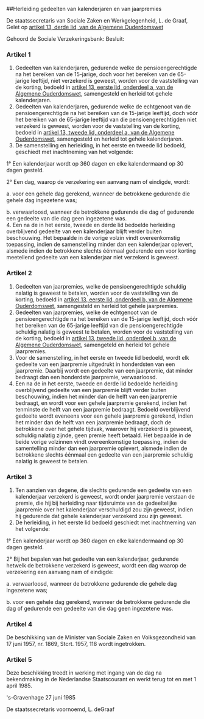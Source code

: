 <meta http-equiv='Content-Type' content='text/html; charset=utf-8' />

##Herleiding gedeelten van kalenderjaren en van jaarpremies

De staatssecretaris van Sociale Zaken en Werkgelegenheid, L. de Graaf,  
Gelet op [artikel 13, derde lid, van de Algemene Ouderdomswet](../../../../../../../../../wet/algemene/ouderdomswet/BWBR0002221/README.md)

Gehoord de Sociale Verzekeringsbank:
Besluit:    

### Artikel  1  

1.  Gedeelten van kalenderjaren, gedurende welke de pensioengerechtigde na het bereiken van de 15-jarige, doch voor het bereiken van de 65-jarige leeftijd, niet verzekerd is geweest, worden voor de vaststelling van de korting, bedoeld in [artikel 13, eerste lid, onderdeel a, van de Algemene Ouderdomswet](../../../../../../../../../wet/algemene/ouderdomswet/BWBR0002221/README.md), samengesteld en herleid tot gehele kalenderjaren.   
2.  Gedeelten van kalenderjaren, gedurende welke de echtgenoot van de pensioengerechtigde na het bereiken van de 15-jarige leeftijd, doch vóór het bereiken van de 65-jarige leeftijd van die pensioengerechtigden niet verzekerd is geweest, worden voor de vaststelling van de korting, bedoeld in [artikel 13, tweede lid, onderdeel a, van de Algemene Ouderdomswet](../../../../../../../../../wet/algemene/ouderdomswet/BWBR0002221/README.md), samengesteld en herleid tot gehele kalenderjaren.   
3.  De samenstelling en herleiding, in het eerste en tweede lid bedoeld, geschiedt met inachtneming van het volgende: 

1° Een kalenderjaar wordt op 360 dagen en elke kalendermaand op 30 dagen gesteld.  

2° Een dag, waarop de verzekering een aanvang nam of eindigde, wordt: 

a. voor een gehele dag gerekend, wanneer de betrokkene gedurende die gehele dag ingezetene was;  

b. verwaarloosd, wanneer de betrokkene gedurende die dag of gedurende een gedeelte van die dag geen ingezetene was.       
4.  Een na de in het eerste, tweede en derde lid bedoelde herleiding overblijvend gedeelte van een kalenderjaar blijft verder buiten beschouwing. Het bepaalde in de vorige volzin vindt overeenkomstig toepassing, indien de samenstelling minder dan een kalenderjaar oplevert, alsmede indien de betrokkene slechts éénmaal gedurende een voor korting meetellend gedeelte van een kalenderjaar niet verzekerd is geweest.   

### Artikel  2  

1.  Gedeelten van jaarpremies, welke de pensioengerechtigde schuldig nalatig is geweest te betalen, worden voor de vaststelling van de korting, bedoeld in [artikel 13, eerste lid, onderdeel b, van de Algemene Ouderdomswet](../../../../../../../../../wet/algemene/ouderdomswet/BWBR0002221/README.md), samengesteld en herleid tot gehele jaarpremies.   
2.  Gedeelten van jaarpremies, welke de echtgenoot van de pensioengerechtigde na het bereiken van de 15-jarige leeftijd, doch vóór het bereiken van de 65-jarige leeftijd van die pensioengerechtigde schuldig nalatig is geweest te betalen, worden voor de vaststelling van de korting, bedoeld in [artikel 13, tweede lid, onderdeel b, van de Algemene Ouderdomswet](../../../../../../../../../wet/algemene/ouderdomswet/BWBR0002221/README.md), samengeteld en herleid tot gehele jaarpremies.   
3.  Voor de samenstelling, in het eerste en tweede lid bedoeld, wordt elk gedeelte van een jaarpremie uitgedrukt in honderdsten van een jaarpremie. Daarbij wordt een gedeelte van een jaarpremie, dat minder bedraagt dan een honderdste jaarpremie, verwaarloosd.   
4.  Een na de in het eerste, tweede en derde lid bedoelde herleiding overblijvend gedeelte van een jaarpremie blijft verder buiten beschouwing, indien het minder dan de helft van een jaarpremie bedraagt, en wordt voor een gehele jaarpremie gerekend, indien het tenminste de helft van een jaarpremie bedraagt. Bedoeld overblijvend gedeelte wordt eveneens voor een gehele jaarpremie gerekend, indien het minder dan de helft van een jaarpremie bedraagt, doch de betrokkene over het gehele tijdvak, waarover hij verzekerd is geweest, schuldig nalatig zijnde, geen premie heeft betaald. Het bepaalde in de beide vorige volzinnen vindt overeenkomstige toepassing, indien de samentelling minder dan een jaarpremie oplevert, alsmede indien de betrokkene slechts éénmaal een gedeelte van een jaarpremie schuldig nalatig is geweest te betalen.   

### Artikel  3  

1.  Ten aanzien van degene, die slechts gedurende een gedeelte van een kalenderjaar verzekerd is geweest, wordt onder jaarpremie verstaan de premie, die hij bij herleiding naar tijdsruimte van de gedeeltelijke jaarpremie over het kalenderjaar verschuldigd zou zijn geweest, indien hij gedurende dat gehele kalenderjaar verzekerd zou zijn geweest.   
2.  De herleiding, in het eerste lid bedoeld geschiedt met inachtneming van het volgende: 

1° Een kalenderjaar wordt op 360 dagen en elke kalendermaand op 30 dagen gesteld.  

2° Bij het bepalen van het gedeelte van een kalenderjaar, gedurende hetwelk de betrokkene verzekerd is geweest, wordt een dag waarop de verzekering een aanvang nam of eindigde: 

a. verwaarloosd, wanneer de betrokkene gedurende die gehele dag ingezetene was;  

b. voor een gehele dag gerekend, wanneer de betrokkene gedurende die dag of gedurende een gedeelte van die dag geen ingezetene was.       

### Artikel  4  

De beschikking van de Minister van Sociale Zaken en Volksgezondheid van 17 juni 1957, nr. 1869, Stcrt. 1957, 118 wordt ingetrokken.  

### Artikel  5  

Deze beschikking treedt in werking met ingang van de dag na bekendmaking in de Nederlandse Staatscourant en werkt terug tot en met 1 april 1985.  

's-Gravenhage 
27 juni 1985    

De 
staatssecretaris voornoemd, 
L. deGraaf    
